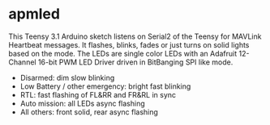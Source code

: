apmled
======

This Teensy 3.1 Arduino sketch listens on Serial2 of the Teensy for MAVLink Heartbeat messages. It flashes, blinks, fades or just turns on solid lights based on the mode. The LEDs are single color LEDs with an Adafruit 12-Channel 16-bit PWM LED Driver driven in BitBanging SPI like mode.

- Disarmed: dim slow blinking
- Low Battery / other emergency: bright fast blinking
- RTL: fast flashing of FL&RR and FR&RL in sync
- Auto mission: all LEDs async flashing
- All others: front solid, rear async flashing
